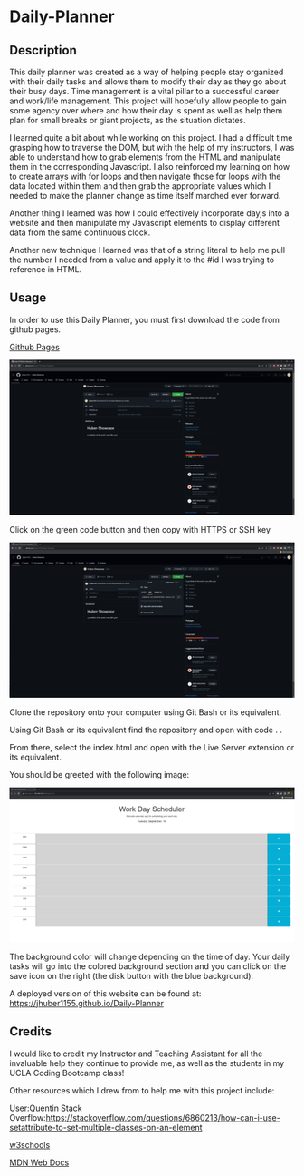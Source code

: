 # Daily-Planner

## Description

This daily planner was created as a way of helping people stay organized with their daily tasks and allows them to modify their day as they go about their busy days. Time management is a vital pillar to a successful career and work/life management. This project will hopefully allow people to gain some agency over where and how their day is spent as well as help them plan for small breaks or giant projects, as the situation dictates.

I learned quite a bit about while working on this project. I had a difficult time grasping how to traverse the DOM, but with the help of my instructors, I was able to understand how to grab elements from the HTML and manipulate them in the corresponding Javascript. I also reinforced my learning on how to create arrays with for loops and then navigate those for loops with the data located within them and then grab the appropriate values which I needed to make the planner change as time itself marched ever forward.

Another thing I learned was how I could effectively incorporate dayjs into a website and then manipulate my Javascript elements to display different data from the same continuous clock. 

Another new technique I learned was that of a string literal to help me pull the number I needed from a value and apply it to the #id I was trying to reference in HTML.

## Usage

In order to use this Daily Planner, you must first download the code from github pages.

[Github Pages](www.github.com)

![Github Pages](./Assets/Images/GithubPages.png)

Click on the green code button and then copy with HTTPS or SSH key

![Github Code](./Assets/Images/GithubCode.png)

Clone the repository onto your computer using Git Bash or its equivalent.

Using Git Bash or its equivalent find the repository and open with code . .

From there, select the index.html and open with the Live Server extension or its equivalent.

You should be greeted with the following image:

![Daily Planner](./Assets/Images/Daily-Planner.png)

The background color will change depending on the time of day. Your daily tasks will go into the colored background section and you can click on the save icon on the right (the disk button with the blue background).

A deployed version of this website can be found at:
https://jhuber1155.github.io/Daily-Planner

## Credits

I would like to credit my Instructor and Teaching Assistant for all the invaluable help they continue to provide me, as well as the students in my UCLA Coding Bootcamp class!

Other resources which I drew from to help me with this project include:

User:Quentin Stack Overflow:https://stackoverflow.com/questions/6860213/how-can-i-use-setattribute-to-set-multiple-classes-on-an-element

[w3schools](https://www.w3schools.com/)

[MDN Web Docs](https://developer.mozilla.org/en-US/)